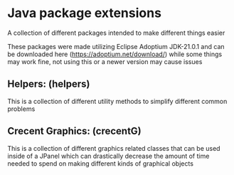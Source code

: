 # Java package extensions
 A collection of different packages intended to make different things easier

 These packages were made utilizing Eclipse Adoptium JDK-21.0.1 and can be downloaded here (https://adoptium.net/download/)
 while some things may work fine, not using this or a newer version may cause issues

 ## Helpers: (helpers)
  This is a collection of different utility methods to simplify different common problems

 ## Crecent Graphics: (crecentG)
  This is a collection of different graphics related classes that can be used inside of a JPanel which can 
  drastically decrease the amount of time needed to spend on making different kinds of graphical objects
